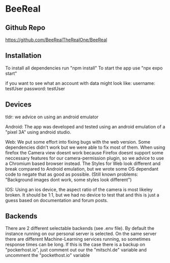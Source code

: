 # BeeReal

## Github Repo

<https://github.com/BeeRealTheRealOne/BeeReal>

## Installation

To install all dependencies run "npm install"
To start the app use "npx expo start"

if you want to see what an account with data might look like:
username: testUser
password: testUser

## Devices

tldr: we advice on using an android emulator

Android:
The app was developed and tested using an android emulation of a "pixel 3A" using android studio.

Web:
We put some effort into fixing bugs with the web version. Some dependencies didn't work but we were able to fix most of them.
When using firefox the Camera view doesnt work because Firefox doesnt support some neccessary features for our camera-permission plugin, so we advice to use a Chromium based browser instead.
The Styles for Web look different and break compared to Android emulation, but we wrote some OS dependant code to negate that as good as possible. (Still known problems: "Background images dont work, some styles look different")

IOS:
Using an ios device, the aspect ratio of the camera is most likeley broken. It should be 1:1, but we had no device to test that and this is just a guess based on documentation and forum posts.

## Backends

There are 2 different selectable backends (see .env file). By default the instance running on our personal server is selected. On the same server there are different Machine-Learning services running, so sometimes response times can be long.
If this is the case there is a backup on "pockerhost.io", just comment out our the "mitschl.de" variable and uncomment the "pockethost.io" variable

